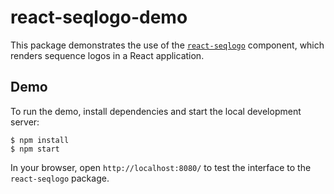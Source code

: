 # react-seqlogo-demo

This package demonstrates the use of the [`react-seqlogo`](https://www.npmjs.com/package/react-seqlogo) component, which renders sequence logos in a React application.

## Demo

To run the demo, install dependencies and start the local development server:

```
$ npm install
$ npm start
```

In your browser, open `http://localhost:8080/` to test the interface to the `react-seqlogo` package.